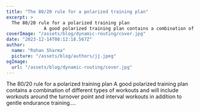 ```yaml
---
title: "The 80/20 rule for a polarized training plan"
excerpt: >
  The 80/20 rule for a polarized training plan
              A good polarized training plan contains a combination of different types of workouts and will include workouts around the turnover point and in
coverImage: "/assets/blog/dynamic-routing/cover.jpg"
date: "2023-12-14T08:12:18.567Z"
author:
  name: "Rohan Sharma"
  picture: "/assets/blog/authors/jj.jpeg"
ogImage:
  url: "/assets/blog/dynamic-routing/cover.jpg"
---
```


The 80/20 rule for a polarized training plan
            A good polarized training plan contains a combination of different types of workouts and will include workouts around the turnover point and interval workouts in addition to gentle endurance training….